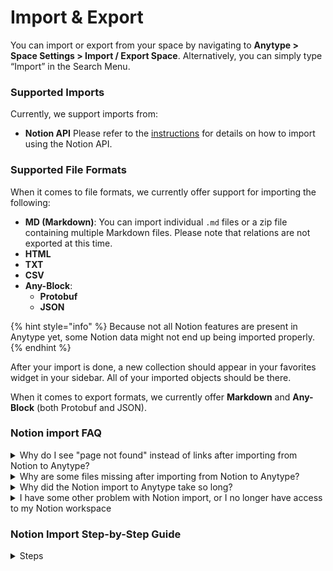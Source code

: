 # Import & Export

You can import or export from your space by navigating to **Anytype > Space Settings > Import / Export Space**. Alternatively, you can simply type “Import” in the Search Menu.
### Supported Imports
Currently, we support imports from:
- **Notion API**
  Please refer to the [instructions](#notion-import-step-by-step-guide) for details on how to import using the Notion API.
### Supported File Formats
When it comes to file formats, we currently offer support for importing the following:
- **MD (Markdown)**: You can import individual `.md` files or a zip file containing multiple Markdown files. Please note that relations are not exported at this time.
- **HTML**
- **TXT**
- **CSV**
- **Any-Block**:
  - **Protobuf**
  - **JSON**

{% hint style="info" %}
Because not all Notion features are present in Anytype yet, some Notion data might not end up being imported properly.
{% endhint %}

After your import is done, a new collection should appear in your favorites widget in your sidebar. All of your imported objects should be there.

When it comes to export formats, we currently offer **Markdown** and **Any-Block** (both Protobuf and JSON).

### Notion import FAQ

<details>
<summary>Why do I see "page not found" instead of links after importing from Notion to Anytype?</summary>
This issue occurs when you have links to pages that are not nested within your Notion workspace structure. These pages may not have been properly connected to the integration during the import, leading to broken links in Anytype.

**Solution:**
- **Check Page Connections:** Ensure that all pages in your Notion workspace are connected before starting the import process. If a page is not properly connected to the integration, it may not import correctly. See the Step 2 of the [Notion Import Step-by-Step Guide](#notion-import-step-by-step-guide) for more details.
- **Repeat the import:** If a page did not import, add a missing Connection and repeat the import.
</details>

<details>
<summary>Why are some files missing after importing from Notion to Anytype?</summary>
There are two main reasons for missing files:

- **Missing Connection:** Make sure that the page containing the files in Notion is properly connected to the integration before import. If this connection is missing, the files may not be imported.
- **Slow Internet Connection:** If you have a slow internet connection and a large number of files, the links to these files might expire during the download process, resulting in missing files.

**Solution:**
- **Ensure Proper Connection:** Double-check that all pages and their respective files are connected in Notion before importing.
- **Use a Faster Internet Connection:** If possible, use a faster internet connection during the import process to prevent link expiration.
- **Manually Add Missing Files:** If files are missing after the import, you may need to manually upload them to Anytype.
</details>

<details>
<summary>Why did the Notion import to Anytype take so long?</summary>
The import process uses the Notion API to ensure data is transferred as accurately as possible. This method, though more reliable than exporting to Markdown, requires multiple queries. Over time, Notion may start rate-limiting these queries, leading to delays.

**Solution:**
- **Plug in Your Device:** Make sure your computer is plugged into a power source during the import.
- **Disable Sleep Mode:** Prevent your computer from going to sleep to allow the import process to continue uninterrupted.
- **Be Patient:** Allow the import process to run until it completes. It may take some time, especially if there is a large amount of data.
</details>

<details>
<summary>I have some other problem with Notion import, or I no longer have access to my Notion workspace</summary>

If you encounter issues with the Notion import (which works via the Notion API) or you lose full access to your Notion workspace, you can export your workspace from Notion as Markdown & CSV files and import them into Anytype using the Markdown import option.
{% hint style="info" %} 
Be aware that importing via Markdown & CSV files is more lossy compared to using the Notion API. This is because Notion’s way of linking documents and CSV files may not be fully preserved in the Markdown format, potentially leading to loss of structure or links between documents.
{% endhint %}

**Solution:**
- **Export from Notion:** In your Notion workspace, export your data as Markdown & CSV files.
- **Import into Anytype:** Use Anytype’s Markdown import feature to bring the exported content into your Anytype workspace.
</details>

### Notion Import Step-by-Step Guide
<details>
<summary>Steps</summary>

#### Step 1

1. **Open Settings & members.**
   <figure><img src="../../.gitbook/assets/notion/1-1.png" width="500" alt="Open Settings & members"></figure>

2. **Open My Connections and then click Develop or manage integrations.**
   <figure><img src="../../.gitbook/assets/notion/1-2.png" width="500" alt="Open My Connections"></figure>

3. **Click New integration or Create new integration.**  
   <figure><img src="../../.gitbook/assets/notion/1-3.png" width="500" alt="Create new integration"></figure>

4. **Select your workspace and set a Name for the integration.**  
   <figure><img src="../../.gitbook/assets/notion/1-4.png" width="500" alt="Set Name for integration"></figure>

5. **Important!**  
   Go to **Capabilities** and select the following capabilities, then press **Save changes**:
  - Read content
  - Read user information  
    <figure><img src="../../.gitbook/assets/notion/1-5.png" width="500" alt="Select capabilities"></figure>

6. **Copy Internal Integration Secret** for connecting and importing your data.  
    <figure><img src="../../.gitbook/assets/notion/1-6.png" width="500" alt="Copy Internal Integration Secret"></figure>

#### Step 2

**Add the integration to the pages you want to import into Anytype.** Pages will be imported with all children documents.

1. **Click on the three dots in the upper right corner, then click Connect to (you may need to scroll the menu).** Select your Anytype integration.  
    <figure><img src="../../.gitbook/assets/notion/2-1.png" width="500" alt="Connect to Anytype integration"></figure>

2. **Ensure you select all root pages** to avoid broken links in Anytype after the import.

3. **Add the Integration to each page's connection** to ensure that the pages and their linked content are imported correctly.
   
   <figure><img src="../../.gitbook/assets/notion/2-2.png" width="500" alt="Press Confirm"></figure>

#### Step 3

**Finalize the import and ensure a smooth process:**

1. **Paste your Internal Integration Token into Anytype.**
2. **Prepare for a smooth import:**
  - Use a good internet connection, especially if you have a large number of files.
  - Keep your computer plugged into power.
  - Disable sleep mode on your computer to allow the import process to complete without interruptions.

</details>